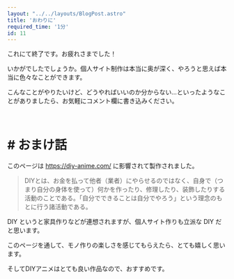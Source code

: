 ```yaml
---
layout: "../../layouts/BlogPost.astro"
title: 'おわりに'
required_time: '1分'
id: 11
---
```


これにて終了です。お疲れさまでした！

いかがでしたでしょうか。個人サイト制作は本当に奥が深く、やろうと思えば本当に色々なことができます。

こんなことがやりたいけど、どうやればいいのか分からない...といったようなことがありましたら、お気軽にコメント欄に書き込みください。

<br>

# # おまけ話

このページは https://diy-anime.com/ に影響されて製作されました。

> DIYとは、お金を払って他者（業者）にやらせるのではなく、自身で（つまり自分の身体を使って）何かを作ったり、修理したり、装飾したりする活動のことである。「自分でできることは自分でやろう」という理念のもとに行う諸活動である。

DIY というと家具作りなどが連想されますが、個人サイト作りも立派な DIY だと思います。

このページを通して、モノ作りの楽しさを感じてもらえたら、とても嬉しく思います。

そしてDIYアニメはとても良い作品なので、おすすめです。